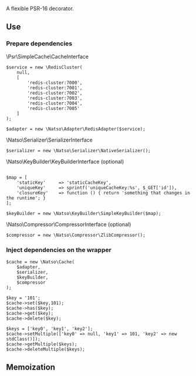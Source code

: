 A flexible PSR-16 decorator.

## Use

### Prepare dependencies
\Psr\SimpleCache\CacheInterface

```
$service = new \RedisCluster(
    null,
    [
        'redis-cluster:7000',
        'redis-cluster:7001',
        'redis-cluster:7002',
        'redis-cluster:7003',
        'redis-cluster:7004',
        'redis-cluster:7005'
    ]
);

$adapter = new \Natso\Adapter\RedisAdapter($service);
```

\Natso\Serializer\SerializerInterface
```
$serializer = new \Natso\Serializer\NativeSerializer();
``` 

\Natso\KeyBuilder\KeyBuilderInterface (optional)
```

$map = [
    'staticKey'     => 'staticCacheKey',
    'uniqueKey'     => sprintf('uniqueCacheKey:%s', $_GET['id']),
    'closureKey'    => function () { return 'something that changes in the runtime'; }
];

$keyBuilder = new \Natso\KeyBuilder\SimpleKeyBuilder($map);
``` 

\Natso\Compressor\CompressorInterface (optional)
```
$compressor = new \Natso\Compressor\ZlibCompressor();
``` 
### Inject dependencies on the wrapper
```
$cache = new \Natso\Cache(
    $adapter,
    $serializer,
    $keyBuilder,
    $compressor
);

$key = '101';
$cache->set($key,101);
$cache->has($key);
$cache->get($key);
$cache->delete($key);

$keys = ['key0', 'key1', 'key2'];
$cache->setMultiple(['key0' => null, 'key1' => 101, 'key2' => new stdClass()]);
$cache->getMultiple($keys);
$cache->deleteMultiple($keys);

```

## Memoization